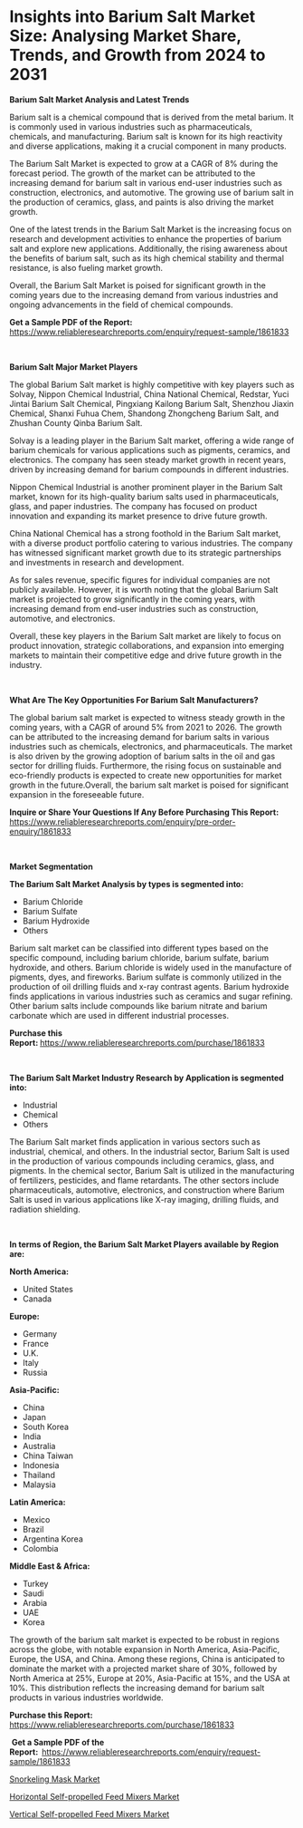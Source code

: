 <p><h1>Insights into Barium Salt Market Size: Analysing Market Share, Trends, and Growth from 2024 to 2031</h1></p><p><strong>Barium Salt Market Analysis and Latest Trends</strong></p>
<p><p>Barium salt is a chemical compound that is derived from the metal barium. It is commonly used in various industries such as pharmaceuticals, chemicals, and manufacturing. Barium salt is known for its high reactivity and diverse applications, making it a crucial component in many products.</p><p>The Barium Salt Market is expected to grow at a CAGR of 8% during the forecast period. The growth of the market can be attributed to the increasing demand for barium salt in various end-user industries such as construction, electronics, and automotive. The growing use of barium salt in the production of ceramics, glass, and paints is also driving the market growth.</p><p>One of the latest trends in the Barium Salt Market is the increasing focus on research and development activities to enhance the properties of barium salt and explore new applications. Additionally, the rising awareness about the benefits of barium salt, such as its high chemical stability and thermal resistance, is also fueling market growth.</p><p>Overall, the Barium Salt Market is poised for significant growth in the coming years due to the increasing demand from various industries and ongoing advancements in the field of chemical compounds.</p></p>
<p><strong>Get a Sample PDF of the Report:&nbsp;</strong> <a href="https://www.reliableresearchreports.com/enquiry/request-sample/1861833">https://www.reliableresearchreports.com/enquiry/request-sample/1861833</a></p>
<p>&nbsp;</p>
<p><strong>Barium Salt Major Market Players</strong></p>
<p><p>The global Barium Salt market is highly competitive with key players such as Solvay, Nippon Chemical Industrial, China National Chemical, Redstar, Yuci Jintai Barium Salt Chemical, Pingxiang Kailong Barium Salt, Shenzhou Jiaxin Chemical, Shanxi Fuhua Chem, Shandong Zhongcheng Barium Salt, and Zhushan County Qinba Barium Salt.</p><p>Solvay is a leading player in the Barium Salt market, offering a wide range of barium chemicals for various applications such as pigments, ceramics, and electronics. The company has seen steady market growth in recent years, driven by increasing demand for barium compounds in different industries.</p><p>Nippon Chemical Industrial is another prominent player in the Barium Salt market, known for its high-quality barium salts used in pharmaceuticals, glass, and paper industries. The company has focused on product innovation and expanding its market presence to drive future growth.</p><p>China National Chemical has a strong foothold in the Barium Salt market, with a diverse product portfolio catering to various industries. The company has witnessed significant market growth due to its strategic partnerships and investments in research and development.</p><p>As for sales revenue, specific figures for individual companies are not publicly available. However, it is worth noting that the global Barium Salt market is projected to grow significantly in the coming years, with increasing demand from end-user industries such as construction, automotive, and electronics.</p><p>Overall, these key players in the Barium Salt market are likely to focus on product innovation, strategic collaborations, and expansion into emerging markets to maintain their competitive edge and drive future growth in the industry.</p></p>
<p>&nbsp;</p>
<p><strong>What Are The Key Opportunities For Barium Salt Manufacturers?</strong></p>
<p><p>The global barium salt market is expected to witness steady growth in the coming years, with a CAGR of around 5% from 2021 to 2026. The growth can be attributed to the increasing demand for barium salts in various industries such as chemicals, electronics, and pharmaceuticals. The market is also driven by the growing adoption of barium salts in the oil and gas sector for drilling fluids. Furthermore, the rising focus on sustainable and eco-friendly products is expected to create new opportunities for market growth in the future.Overall, the barium salt market is poised for significant expansion in the foreseeable future.</p></p>
<p><strong>Inquire or Share Your Questions If Any Before Purchasing This Report:</strong> <a href="https://www.reliableresearchreports.com/enquiry/pre-order-enquiry/1861833">https://www.reliableresearchreports.com/enquiry/pre-order-enquiry/1861833</a></p>
<p>&nbsp;</p>
<p><strong>Market Segmentation</strong></p>
<p><strong>The Barium Salt Market Analysis by types is segmented into:</strong></p>
<p><ul><li>Barium Chloride</li><li>Barium Sulfate</li><li>Barium Hydroxide</li><li>Others</li></ul></p>
<p><p>Barium salt market can be classified into different types based on the specific compound, including barium chloride, barium sulfate, barium hydroxide, and others. Barium chloride is widely used in the manufacture of pigments, dyes, and fireworks. Barium sulfate is commonly utilized in the production of oil drilling fluids and x-ray contrast agents. Barium hydroxide finds applications in various industries such as ceramics and sugar refining. Other barium salts include compounds like barium nitrate and barium carbonate which are used in different industrial processes.</p></p>
<p><strong>Purchase this Report:&nbsp;</strong><a href="https://www.reliableresearchreports.com/purchase/1861833">https://www.reliableresearchreports.com/purchase/1861833</a></p>
<p>&nbsp;</p>
<p><strong>The Barium Salt Market Industry Research by Application is segmented into:</strong></p>
<p><ul><li>Industrial</li><li>Chemical</li><li>Others</li></ul></p>
<p><p>The Barium Salt market finds application in various sectors such as industrial, chemical, and others. In the industrial sector, Barium Salt is used in the production of various compounds including ceramics, glass, and pigments. In the chemical sector, Barium Salt is utilized in the manufacturing of fertilizers, pesticides, and flame retardants. The other sectors include pharmaceuticals, automotive, electronics, and construction where Barium Salt is used in various applications like X-ray imaging, drilling fluids, and radiation shielding.</p></p>
<p>&nbsp;</p>
<p><strong>In terms of Region, the Barium Salt Market Players available by Region are:</strong></p>
<p>
    <p> <strong> North America: </strong>
        <ul>
            <li>United States</li>
            <li>Canada</li>
        </ul>
        </p> 
    <p> <strong> Europe: </strong>
        <ul>
            <li>Germany</li>
            <li>France</li>
            <li>U.K.</li>
            <li>Italy</li>
            <li>Russia</li>
        </ul>
        </p> 
    <p> <strong> Asia-Pacific: </strong>
        <ul>
            <li>China</li>
            <li>Japan</li>
            <li>South Korea</li>
            <li>India</li>
            <li>Australia</li>
            <li>China Taiwan</li>
            <li>Indonesia</li>
            <li>Thailand</li>
            <li>Malaysia</li>
        </ul>
        </p> 
    <p> <strong> Latin America: </strong>
        <ul>
            <li>Mexico</li>
            <li>Brazil</li>
            <li>Argentina Korea</li>
            <li>Colombia</li>
        </ul>
        </p> 
    <p> <strong> Middle East & Africa: </strong>
        <ul>
            <li>Turkey</li>
            <li>Saudi</li>
            <li>Arabia</li>
            <li>UAE</li>
            <li>Korea</li>
        </ul>
    </p>
    </p>
<p><p>The growth of the barium salt market is expected to be robust in regions across the globe, with notable expansion in North America, Asia-Pacific, Europe, the USA, and China. Among these regions, China is anticipated to dominate the market with a projected market share of 30%, followed by North America at 25%, Europe at 20%, Asia-Pacific at 15%, and the USA at 10%. This distribution reflects the increasing demand for barium salt products in various industries worldwide.</p></p>
<p><strong>Purchase this Report: </strong><a href="https://www.reliableresearchreports.com/purchase/1861833">https://www.reliableresearchreports.com/purchase/1861833</a></p>
<p>&nbsp;<strong>Get a Sample PDF of the Report:&nbsp;&nbsp;</strong><a href="https://www.reliableresearchreports.com/enquiry/request-sample/1861833">https://www.reliableresearchreports.com/enquiry/request-sample/1861833</a></p>
<p><strong></strong></p>
<p><p><a href="https://view.publitas.com/reportprime-1/snorkeling-mask-market-size-growing-and-forecasted-for-period-from-2023-2030-and-provides-complete-market-analysis-of-this-market/">Snorkeling Mask Market</a></p><p><a href="https://view.publitas.com/reportprime-1/horizontal-self-propelled-feed-mixers-market-research-report-provides-critical-insights-that-can-help-shape-business-development-and-investment-strategies/">Horizontal Self-propelled Feed Mixers Market</a></p><p><a href="https://view.publitas.com/reportprime-1/global-vertical-self-propelled-feed-mixers-market-by-types-applications-and-major-players-with-regional-growth-rate-analysis-and-development-situation-from-2023-to-2030/">Vertical Self-propelled Feed Mixers Market</a></p></p>